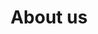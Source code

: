---
title: 'About us'
showInNav: true
sections:
    items:
        -
            template: fullHeightBanner
            backgroundImage: b66ba8f6703592bb5a2d2d01a3e18b0500db998b
            text: '# We''re a non-profit, child-friendly café'
    schemaBindings:
        - f84c8965eebe4f899d6fe60a8c1d5f3622d4af7f
meta:
    id: 75fb3bd6e8d858ca23300c720820d60467289a46
    language: en
permalink: /about-us/
layout: sectionPage
---